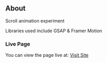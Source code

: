 ## About

Scroll animation experiment

Libraries used include GSAP & Framer Motion

### Live Page

You can view the page live at:
[Visit Site](https://smooth-scroll-a.vercel.app/)
